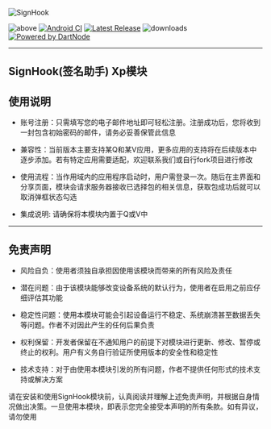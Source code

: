 ![SignHook](https://socialify.git.ci/xihan123/SignHook/image?description=1&forks=1&issues=1&language=1&name=1&owner=1&pulls=1&stargazers=1&theme=Auto)

![above](https://img.shields.io/badge/Android-8.0%20or%20above-brightgreen.svg)
[![Android CI](https://github.com/xihan123/SignHook/actions/workflows/build.yml/badge.svg)](https://github.com/xihan123/SignHook/actions/workflows/build.yml)
[![Latest Release](https://img.shields.io/github/release/xihan123/SignHook.svg)](https://github.com/xihan123/SignHook/releases)
![downloads](https://img.shields.io/github/downloads/xihan123/SignHook/total)
[![Powered by DartNode](https://dartnode.com/branding/DN-Open-Source-sm.png)](https://dartnode.com "Powered by DartNode - Free VPS for Open Source")

---

## SignHook(签名助手) Xp模块

## 使用说明

* 账号注册：只需填写您的电子邮件地址即可轻松注册。注册成功后，您将收到一封包含初始密码的邮件，请务必妥善保管此信息

* 兼容性：当前版本主要支持某Q和某V应用，更多应用的支持将在后续版本中逐步添加。若有特定应用需要适配，欢迎联系我们或自行fork项目进行修改

* 使用流程：当作用域内的应用程序启动时，用户需登录一次。随后在主界面和分享页面，模块会请求服务器接收已选择包的相关信息，获取包成功后就可以取消弹框状态勾选

* 集成说明: 请确保将本模块内置于Q或V中

---

## 免责声明

* 风险自负：使用者须独自承担因使用该模块而带来的所有风险及责任

* 潜在问题：由于该模块能够改变设备系统的默认行为，使用者在启用之前应仔细评估其功能
* 稳定性问题：使用本模块可能会引起设备运行不稳定、系统崩溃甚至数据丢失等问题。作者不对因此产生的任何后果负责
* 权利保留：开发者保留在不通知用户的前提下对模块进行更新、修改、暂停或终止的权利。用户有义务自行验证所使用版本的安全性和稳定性
* 技术支持：对于由使用本模块引发的所有问题，作者不提供任何形式的技术支持或解决方案

请在安装和使用SignHook模块前，认真阅读并理解上述免责声明，并根据自身情况做出决策。一旦使用本模块，即表示您完全接受本声明的所有条款。如有异议，请勿使用